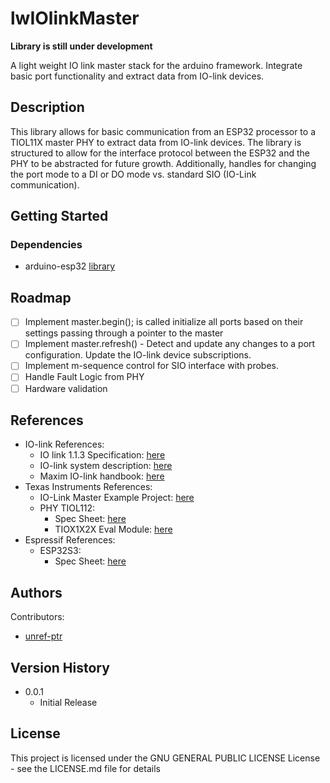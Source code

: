 # lwIOlinkMaster
**Library is still under development**

A light weight IO link master stack for the arduino framework. Integrate basic port functionality and extract data from IO-link devices.

## Description

This library allows for basic communication from an ESP32 processor to a TIOL11X master PHY to extract data from IO-link devices.  The library is structured to allow for the interface protocol between the ESP32 and the PHY to be abstracted for future growth.  Additionally, handles for changing the port mode to a DI or DO mode vs. standard SIO (IO-Link communication).

## Getting Started

### Dependencies

* arduino-esp32 [library](https://github.com/espressif/arduino-esp32)

## Roadmap

- [ ] Implement master.begin(); is called initialize all ports based on their settings passing through a pointer to the master
- [ ] Implement master.refresh() - Detect and update any changes to a port configuration. Update the IO-link device subscriptions.
- [ ] Implement m-sequence control for SIO interface with probes.
- [ ] Handle Fault Logic from PHY
- [ ] Hardware validation

## References

- IO-link References:
    - IO link 1.1.3 Specification: [here](https://io-link.com/share/Downloads/Package-2020/IOL-Interface-Spec_10002_V113_Jun19.pdf)
    - IO-link system description: [here](https://io-link.com/share/Downloads/At-a-glance/IO-Link_System_Description_eng_2018.pdf)
    - Maxim IO-link handbook: [here](https://www.maximintegrated.com/content/dam/files/design/technical-documents/handbooks/io-link-handbook.pdf)
- Texas Instruments References: 
    - IO-Link Master Example Project: [here](https://software-dl.ti.com/mcu-plus-sdk/esd/AM243X/08_04_00_17/exports/docs/industrial_protocol_docs/am243x/iolink_master/page_quickstart.html)
    - PHY TIOL112:
        - Spec Sheet: [here](https://www.ti.com/lit/ds/symlink/tiol112.pdf)
        - TIOX1X2X Eval Module: [here](https://www.ti.com/lit/ug/sllu344/sllu344.pdf)
- Espressif References:
    - ESP32S3:
        - Spec Sheet: [here](https://www.espressif.com/sites/default/files/documentation/esp32-s3_datasheet_en.pdf)


## Authors

Contributors:
- [unref-ptr](https://github.com/unref-ptr)

## Version History

* 0.0.1
    * Initial Release

## License

This project is licensed under the GNU GENERAL PUBLIC LICENSE License - see the LICENSE.md file for details